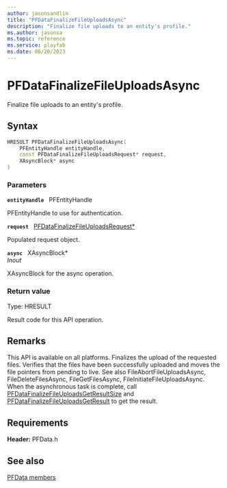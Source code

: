 ```yaml
---
author: jasonsandlin
title: "PFDataFinalizeFileUploadsAsync"
description: "Finalize file uploads to an entity's profile."
ms.author: jasonsa
ms.topic: reference
ms.service: playfab
ms.date: 06/20/2023
---
```


# PFDataFinalizeFileUploadsAsync  

Finalize file uploads to an entity's profile.  

## Syntax  
  
```cpp
HRESULT PFDataFinalizeFileUploadsAsync(  
    PFEntityHandle entityHandle,  
    const PFDataFinalizeFileUploadsRequest* request,  
    XAsyncBlock* async  
)  
```  
  
### Parameters  
  
**`entityHandle`** &nbsp; PFEntityHandle  
  
PFEntityHandle to use for authentication.  
  
**`request`** &nbsp; [PFDataFinalizeFileUploadsRequest*](../../pfdatatypes/structs/pfdatafinalizefileuploadsrequest.md)  
  
Populated request object.  
  
**`async`** &nbsp; XAsyncBlock*  
*_Inout_*  
  
XAsyncBlock for the async operation.  
  
  
### Return value
Type: HRESULT
  
Result code for this API operation.
  
## Remarks  
  
This API is available on all platforms. Finalizes the upload of the requested files. Verifies that the files have been successfully uploaded and moves the file pointers from pending to live. See also FileAbortFileUploadsAsync, FileDeleteFilesAsync, FileGetFilesAsync, FileInitiateFileUploadsAsync. When the asynchronous task is complete, call [PFDataFinalizeFileUploadsGetResultSize](pfdatafinalizefileuploadsgetresultsize.md) and [PFDataFinalizeFileUploadsGetResult](pfdatafinalizefileuploadsgetresult.md) to get the result.
  
## Requirements  
  
**Header:** PFData.h
  
## See also  
[PFData members](../pfdata_members.md)  

  
  
